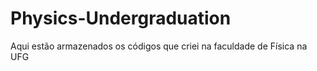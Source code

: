 # Physics-Undergraduation
Aqui estão armazenados os códigos que criei na faculdade de Física na UFG
